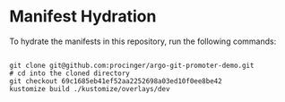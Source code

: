 
# Manifest Hydration

To hydrate the manifests in this repository, run the following commands:

```shell

git clone git@github.com:procinger/argo-git-promoter-demo.git
# cd into the cloned directory
git checkout 69c1685eb41ef52aa2252698a03ed10f0ee8be42
kustomize build ./kustomize/overlays/dev
```